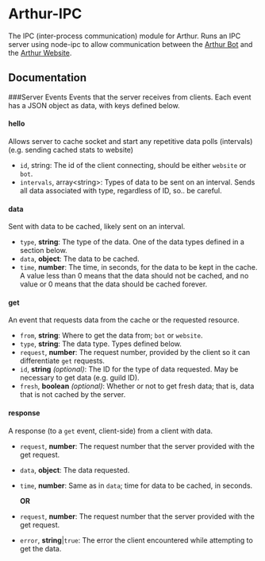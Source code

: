 # Arthur-IPC
The IPC (inter-process communication) module for Arthur. Runs an IPC server using node-ipc to allow communication between the [Arthur Bot](https://github.com/Gymnophoria/Arthur) and the [Arthur Website](https://github.com/Gymnophoria/Arthur-Website).

## Documentation
###Server Events
Events that the server receives from clients. Each event has a JSON object as data, with keys defined below.
#### hello
Allows server to cache socket and start any repetitive data polls (intervals) (e.g. sending cached stats to website)
 - `id`, string: The id of the client connecting, should be either `website` or `bot`.
 - `intervals`, array\<string>: Types of data to be sent on an interval. Sends all data associated with type, regardless of ID, so.. be careful.
 
#### data
Sent with data to be cached, likely sent on an interval.
 - `type`, **string**: The type of the data. One of the data types defined in a section below.
 - `data`, **object**: The data to be cached.
 - `time`, **number**: The time, in seconds, for the data to be kept in the cache. A value less than 0 means that the data should not be cached, and no value or 0 means that the data should be cached forever.

#### get
An event that requests data from the cache or the requested resource.
 - `from`, **string**: Where to get the data from; `bot` or `website`.
 - `type`, **string**: The data type. Types defined below.
 - `request`, **number**: The request number, provided by the client so it can differentiate `get` requests.
 - `id`, **string** *(optional)*: The ID for the type of data requested. May be necessary to get data (e.g. guild ID).
 - `fresh`, **boolean** *(optional)*: Whether or not to get fresh data; that is, data that is not cached by the server.
 
#### response
A response (to a `get` event, client-side) from a client with data.
 - `request`, **number**: The request number that the server provided with the get request.
 - `data`, **object**: The data requested.
 - `time`, **number**: Same as in `data`; time for data to be cached, in seconds.

    **OR**

 - `request`, **number**: The request number that the server provided with the get request.
 - `error`, **string**|`true`: The error the client encountered while attempting to get the data.